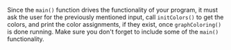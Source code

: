 <!-- title={main()} -->

<!-- concepts={User Input, If Statements, Main, Print Statements} -->

<!--badges={Python:15,Algorithms:30}-->

Since the `main()` function drives the functionality of your program, it must ask the user for the previously mentioned input, call `initColors()` to get the colors, and print the color assignments, if they exist, once `graphColoring()` is done running. Make sure you don't forget to include some of the `main()` functionality.

